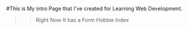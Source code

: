 #This is My intro Page that I've created for Learning Web Development.
>>Right Now It has a
>Form
>Hobbie
>Index
